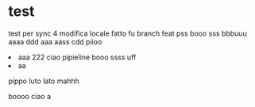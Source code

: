 # test
test per sync
4 modifica locale
fatto fu branch feat
pss
booo
sss
bbbuuu
aaaa
ddd
aaa
aass
cdd
piioo
<LI> aaa
222
ciao pipieline
booo
ssss
uff
<li>aa

pippo
luto lato
mahhh

boooo ciao
a

